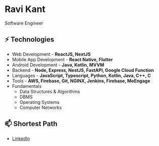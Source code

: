 # Ravi Kant
Software Engineer 

<!--# About
- Devloping Front End for mobile and web platforms [@Rupifi](https://github.com/rupifi)-->

## ⚡ Technologies
- Web Development - **ReactJS, NextJS**
- Mobile App Development - **React Native, Flutter**
- Android Development - **Java, Kotlin, MVVM**
- Backend - **Node, Express, NestJS, FastAPI,  Google Cloud Function**
- Languages - **JavaScript, Typescript, Python, Kotlin, Java, C++, C**
- Tools - **AWS, Firebase, Git, NGINX, Jenkins, Firebase, MoEngage**
- Fundamentals
  - Data Structures & Algorithms
  - DBMS
  - Operating Systems
  - Computer Networks

## 📫 Shortest Path
- [LinkedIn](https://www.linkedin.com/in/ravikaant/)

<!-- ![trophy](https://github-profile-trophy.vercel.app/?username=ravikaant&no-bg=true&row=1&column=6&no-frame=true&margin-w=15&margin-h=15&theme=gruvbox) -->


<!--
**kavirant/kavirant** is a ✨ _special_ ✨ repository because its `README.md` (this file) appears on your GitHub profile.

Here are some ideas to get you started:

- 🔭 I’m currently working on ...
- 🌱 I’m currently learning ...
- 👯 I’m looking to collaborate on ...
- 🤔 I’m looking for help with ...
- 💬 Ask me about ...
- 📫 How to reach me: ...
- 😄 Pronouns: ...
- ⚡ Fun fact: ...
-->
